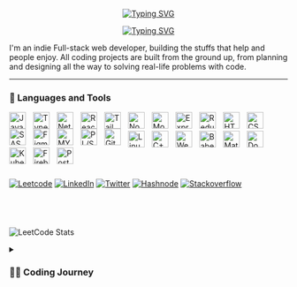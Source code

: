 <p align="center">   
  <a href="https://github.com/RushikeshGandhmal"><img src="https://readme-typing-svg.demolab.com?font=Fira+Code&weight=400&duration=0001&pause=1000&color=F7388D&center=true&width=435&lines=Rushikesh+Gandhmal" alt="Typing SVG" /></a>
  <p align="center">
  <a href="https://git.io/typing-svg"><img src="https://readme-typing-svg.demolab.com?font=Fira+Code&duration=4000&pause=1000&color=F7388D&center=true&width=435&lines=%F0%9F%92%BB+Full-stack+web+developer!;2%2.9%2B+years+of+professional+experience!;Always+learning+new+things!" alt="Typing SVG" /></a>  
</p>
</p>

I'm an indie Full-stack web developer, building the stuffs that help and people enjoy. All coding projects are built from the ground up, from planning and designing all the way to solving real-life problems with code.

---

### 🧰 Languages and Tools

<img align="left" alt="JavaScript" width="30px" style="padding-right:10px;" src="https://cdn.jsdelivr.net/gh/devicons/devicon/icons/javascript/javascript-plain.svg" />
<img align="left" alt="TypeScript" width="30px" style="padding-right:10px;" src="https://cdn.jsdelivr.net/gh/devicons/devicon/icons/typescript/typescript-plain.svg" />
<img align="left" alt="Netxjs" width="30px" style="padding-right:10px;" src="https://cdn.jsdelivr.net/gh/devicons/devicon/icons/nextjs/nextjs-original.svg" />
<img align="left" alt="React" width="30px" style="padding-right:10px;" src="https://cdn.jsdelivr.net/gh/devicons/devicon/icons/react/react-original.svg" />
<img align="left" alt="Tailwind CSS" width="30px" style="padding-right:10px;" src="https://cdn.jsdelivr.net/gh/devicons/devicon/icons/tailwindcss/tailwindcss-plain.svg" />               
<img align="left" alt="NodeJS" width="30px" style="padding-right:10px;" src="https://cdn.jsdelivr.net/gh/devicons/devicon/icons/nodejs/nodejs-original.svg" />
<img align="left" alt="MongoDB" width="30px" style="padding-right:10px;" src="https://raw.githubusercontent.com/danielcranney/readme-generator/main/public/icons/skills/mongodb-colored.svg" />
<img align="left" alt="Express" width="30px" style="padding-right:10px;" src="https://raw.githubusercontent.com/danielcranney/readme-generator/main/public/icons/skills/express-colored-dark.svg" />
<img align="left" alt="Redux" width="30px" style="padding-right:10px;" src="https://raw.githubusercontent.com/danielcranney/readme-generator/main/public/icons/skills/redux-colored.svg" />
<img align="left" alt="HTML" width="30px" style="padding-right:10px;" src="https://cdn.jsdelivr.net/gh/devicons/devicon/icons/html5/html5-plain.svg" />
<img align="left" alt="CSS" width="30px" style="padding-right:10px;" src="https://cdn.jsdelivr.net/gh/devicons/devicon/icons/css3/css3-plain.svg" />
<img align="left" alt="SASS" width="30px" style="padding-right:10px;" src="https://cdn.jsdelivr.net/gh/devicons/devicon/icons/sass/sass-original.svg" />
<img align="left" alt="Figma" width="30px" style="padding-right:10px;" src="https://www.vectorlogo.zone/logos/figma/figma-icon.svg" />
<img align="left" alt="MY-SQL" width="30px" style="padding-right:10px;" src="https://img.icons8.com/fluent/50/000000/mysql-logo.png" />
<img align="left" alt="PL/SQL" width="30px" style="padding-right:10px;" src="https://cdn.jsdelivr.net/npm/simple-icons@3.13.0/icons/postgresql.svg" />
<img align="left" alt="Git" width="30px" style="padding-right:10px;" src="https://cdn.jsdelivr.net/gh/devicons/devicon/icons/git/git-original.svg" /> <br/> <br/>
<img align="left" alt="Linux" width="30px" style="padding-right:10px;" src="https://cdn.jsdelivr.net/gh/devicons/devicon/icons/linux/linux-original.svg" />
<img align="left" alt="C++" width="30px" style="padding-right:10px;" src="https://cdn.jsdelivr.net/gh/devicons/devicon/icons/cplusplus/cplusplus-line.svg" />
<img align="left" alt="Webpack" width="30px" style="padding-right:10px;" src="https://raw.githubusercontent.com/danielcranney/readme-generator/main/public/icons/skills/webpack-colored.svg" />
<img align="left" alt="Babel" width="30px" style="padding-right:10px;" src="https://raw.githubusercontent.com/danielcranney/readme-generator/main/public/icons/skills/babel-colored-dark.svg" />
<img align="left" alt="Material UI" width="30px" style="padding-right:10px;" src="https://raw.githubusercontent.com/danielcranney/readme-generator/main/public/icons/skills/materialui-colored.svg" />

<img align="left" alt="Docker" width="30px" style="padding-right:10px;" src="https://cdn.jsdelivr.net/npm/simple-icons@3.13.0/icons/docker.svg" />
<img align="left" alt="Kubernetes" width="30px" style="padding-right:10px;" src="https://cdn.jsdelivr.net/npm/simple-icons@3.13.0/icons/kubernetes.svg" />

<img align="left" alt="Firebase" width="30px" style="padding-right:10px;" src="https://img.icons8.com/color/48/000000/firebase.png" />
<img align="left" alt="Postman" width="30px" style="padding-right:10px;" src="https://www.vectorlogo.zone/logos/getpostman/getpostman-icon.svg" />



<br />

#

<br/>

[![Leetcode](https://img.shields.io/badge/LeetCode-000000?style=for-the-badge&logo=LeetCode&logoColor=#d16c06)](https://leetcode.com/rushikeshgandhmal/)
[![LinkedIn](https://img.shields.io/badge/LinkedIn-0077B5?style=for-the-badge&logo=linkedin&logoColor=white)](https://www.linkedin.com/in/rushikesh-gandhmal/)
[![Twitter](https://img.shields.io/badge/Twitter-1DA1F2?style=for-the-badge&logo=twitter&logoColor=white)](https://twitter.com/rushikesh1s) 
[![Hashnode](https://img.shields.io/badge/Hashnode-2962FF?style=for-the-badge&logo=hashnode&logoColor=white)](https://hashnode.com/@rushikeshdotjs) 
[![Stackoverflow](https://img.shields.io/badge/Stack_Overflow-FE7A16?style=for-the-badge&logo=stack-overflow&logoColor=white)](https://stackoverflow.com/users/20455902/rushikesh-js)

#

<br/>

![LeetCode Stats](https://leetcode.card.workers.dev/rushikeshgandhmal?theme=dark&font=baloo&extension=null)

<details>
 <summary><h3>👨‍💻 Coding Journey</h3></summary>
   I started my coding journey as a naive computer science student with a passion to learn everything I could about this programming world - code, unix, linux, theory. And all the while, teaching myself web development with a dream to build my own app. A desire that landed me a software engineering job upon graduation. Intially i tried a lot's of coding lanuages like python, C, C++, Javascript, and their framworks(if any) basically utill and unless it's code i was okay. I tried mulitple falvours. Ended with working with Java in my first company. Currently exploring Javascript world with focused on Frontend with Reactjs.
